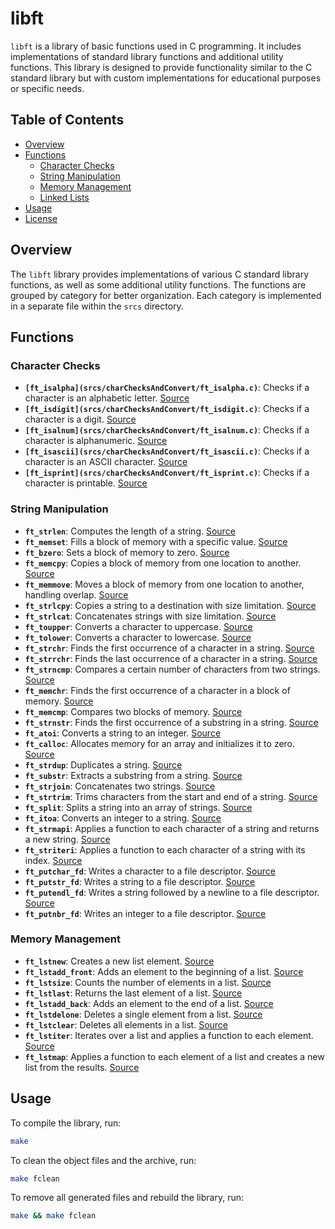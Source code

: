 # libft

`libft` is a library of basic functions used in C programming. It includes implementations of standard library functions and additional utility functions. This library is designed to provide functionality similar to the C standard library but with custom implementations for educational purposes or specific needs.

## Table of Contents

- [Overview](#overview)
- [Functions](#functions)
  - [Character Checks](#character-checks)
  - [String Manipulation](#string-manipulation)
  - [Memory Management](#memory-management)
  - [Linked Lists](#linked-lists)
- [Usage](#usage)
- [License](#license)

## Overview

The `libft` library provides implementations of various C standard library functions, as well as some additional utility functions. The functions are grouped by category for better organization. Each category is implemented in a separate file within the `srcs` directory.

## Functions

### Character Checks

- **`[ft_isalpha](srcs/charChecksAndConvert/ft_isalpha.c)`**: Checks if a character is an alphabetic letter. [Source](srcs/charChecksAndConvert/ft_isalpha.c)
- **`[ft_isdigit](srcs/charChecksAndConvert/ft_isdigit.c)`**: Checks if a character is a digit. [Source](srcs/charChecksAndConvert/ft_isdigit.c)
- **`[ft_isalnum](srcs/charChecksAndConvert/ft_isalnum.c)`**: Checks if a character is alphanumeric. [Source](srcs/charChecksAndConvert/ft_isalnum.c)
- **`[ft_isascii](srcs/charChecksAndConvert/ft_isascii.c)`**: Checks if a character is an ASCII character. [Source](srcs/charChecksAndConvert/ft_isascii.c)
- **`[ft_isprint](srcs/charChecksAndConvert/ft_isprint.c)`**: Checks if a character is printable. [Source](srcs/charChecksAndConvert/ft_isprint.c)

### String Manipulation

- **`ft_strlen`**: Computes the length of a string. [Source](srcs/ft_strlen.c)
- **`ft_memset`**: Fills a block of memory with a specific value. [Source](srcs/ft_memset.c)
- **`ft_bzero`**: Sets a block of memory to zero. [Source](srcs/ft_bzero.c)
- **`ft_memcpy`**: Copies a block of memory from one location to another. [Source](srcs/ft_memcpy.c)
- **`ft_memmove`**: Moves a block of memory from one location to another, handling overlap. [Source](srcs/ft_memmove.c)
- **`ft_strlcpy`**: Copies a string to a destination with size limitation. [Source](srcs/ft_strlcpy.c)
- **`ft_strlcat`**: Concatenates strings with size limitation. [Source](srcs/ft_strlcat.c)
- **`ft_toupper`**: Converts a character to uppercase. [Source](srcs/ft_toupper.c)
- **`ft_tolower`**: Converts a character to lowercase. [Source](srcs/ft_tolower.c)
- **`ft_strchr`**: Finds the first occurrence of a character in a string. [Source](srcs/ft_strchr.c)
- **`ft_strrchr`**: Finds the last occurrence of a character in a string. [Source](srcs/ft_strrchr.c)
- **`ft_strncmp`**: Compares a certain number of characters from two strings. [Source](srcs/ft_strncmp.c)
- **`ft_memchr`**: Finds the first occurrence of a character in a block of memory. [Source](srcs/ft_memchr.c)
- **`ft_memcmp`**: Compares two blocks of memory. [Source](srcs/ft_memcmp.c)
- **`ft_strnstr`**: Finds the first occurrence of a substring in a string. [Source](srcs/ft_strnstr.c)
- **`ft_atoi`**: Converts a string to an integer. [Source](srcs/ft_atoi.c)
- **`ft_calloc`**: Allocates memory for an array and initializes it to zero. [Source](srcs/ft_calloc.c)
- **`ft_strdup`**: Duplicates a string. [Source](srcs/ft_strdup.c)
- **`ft_substr`**: Extracts a substring from a string. [Source](srcs/ft_substr.c)
- **`ft_strjoin`**: Concatenates two strings. [Source](srcs/ft_strjoin.c)
- **`ft_strtrim`**: Trims characters from the start and end of a string. [Source](srcs/ft_strtrim.c)
- **`ft_split`**: Splits a string into an array of strings. [Source](srcs/ft_split.c)
- **`ft_itoa`**: Converts an integer to a string. [Source](srcs/ft_itoa.c)
- **`ft_strmapi`**: Applies a function to each character of a string and returns a new string. [Source](srcs/ft_strmapi.c)
- **`ft_striteri`**: Applies a function to each character of a string with its index. [Source](srcs/ft_striteri.c)
- **`ft_putchar_fd`**: Writes a character to a file descriptor. [Source](srcs/ft_putchar_fd.c)
- **`ft_putstr_fd`**: Writes a string to a file descriptor. [Source](srcs/ft_putstr_fd.c)
- **`ft_putendl_fd`**: Writes a string followed by a newline to a file descriptor. [Source](srcs/ft_putendl_fd.c)
- **`ft_putnbr_fd`**: Writes an integer to a file descriptor. [Source](srcs/ft_putnbr_fd.c)

### Memory Management

- **`ft_lstnew`**: Creates a new list element. [Source](srcs/ft_lstnew.c)
- **`ft_lstadd_front`**: Adds an element to the beginning of a list. [Source](srcs/ft_lstadd_front.c)
- **`ft_lstsize`**: Counts the number of elements in a list. [Source](srcs/ft_lstsize.c)
- **`ft_lstlast`**: Returns the last element of a list. [Source](srcs/ft_lstlast.c)
- **`ft_lstadd_back`**: Adds an element to the end of a list. [Source](srcs/ft_lstadd_back.c)
- **`ft_lstdelone`**: Deletes a single element from a list. [Source](srcs/ft_lstdelone.c)
- **`ft_lstclear`**: Deletes all elements in a list. [Source](srcs/ft_lstclear.c)
- **`ft_lstiter`**: Iterates over a list and applies a function to each element. [Source](srcs/ft_lstiter.c)
- **`ft_lstmap`**: Applies a function to each element of a list and creates a new list from the results. [Source](srcs/ft_lstmap.c)

## Usage

To compile the library, run:

```sh
make
```

To clean the object files and the archive, run:

```sh
make fclean
```

To remove all generated files and rebuild the library, run:

```sh
make && make fclean
```
